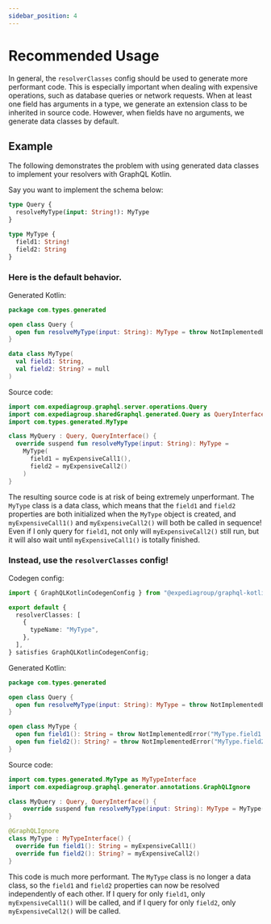 ```yaml
---
sidebar_position: 4
---
```


# Recommended Usage

In general, the `resolverClasses` config should be used to generate more performant code. This is especially important
when dealing with expensive operations, such as database queries or network requests. When at least one field has
arguments in a type, we generate an extension class to be inherited in source code. However, when fields have no
arguments, we generate data classes by default.

## Example

The following demonstrates the problem with using generated data classes to implement your resolvers with GraphQL Kotlin.

Say you want to implement the schema below:

```graphql
type Query {
  resolveMyType(input: String!): MyType
}

type MyType {
  field1: String!
  field2: String
}
```

### Here is the default behavior.

Generated Kotlin:

```kotlin
package com.types.generated

open class Query {
  open fun resolveMyType(input: String): MyType = throw NotImplementedError("Query.resolveMyType must be implemented.")
}

data class MyType(
  val field1: String,
  val field2: String? = null
)
```

Source code:

```kotlin
import com.expediagroup.graphql.server.operations.Query
import com.expediagroup.sharedGraphql.generated.Query as QueryInterface
import com.types.generated.MyType

class MyQuery : Query, QueryInterface() {
  override suspend fun resolveMyType(input: String): MyType =
    MyType(
      field1 = myExpensiveCall1(),
      field2 = myExpensiveCall2()
    )
}

```

The resulting source code is at risk of being extremely unperformant. The `MyType` class is a data class, which means
that the `field1` and `field2` properties are both initialized when the `MyType` object is created, and
`myExpensiveCall1()` and `myExpensiveCall2()` will both be called in sequence! Even if I only query for `field1`, not
only will `myExpensiveCall2()` still run, but it will also wait until `myExpensiveCall1()` is totally finished.

### Instead, use the `resolverClasses` config!

Codegen config:

```ts
import { GraphQLKotlinCodegenConfig } from "@expediagroup/graphql-kotlin-codegen";

export default {
  resolverClasses: [
    {
      typeName: "MyType",
    },
  ],
} satisfies GraphQLKotlinCodegenConfig;
```

Generated Kotlin:

```kotlin
package com.types.generated

open class Query {
  open fun resolveMyType(input: String): MyType = throw NotImplementedError("Query.resolveMyType must be implemented.")
}

open class MyType {
  open fun field1(): String = throw NotImplementedError("MyType.field1 must be implemented.")
  open fun field2(): String? = throw NotImplementedError("MyType.field2 must be implemented.")
}
```

Source code:

```kotlin
import com.types.generated.MyType as MyTypeInterface
import com.expediagroup.graphql.generator.annotations.GraphQLIgnore

class MyQuery : Query, QueryInterface() {
    override suspend fun resolveMyType(input: String): MyType = MyType()
}

@GraphQLIgnore
class MyType : MyTypeInterface() {
  override fun field1(): String = myExpensiveCall1()
  override fun field2(): String? = myExpensiveCall2()
}
```

This code is much more performant. The `MyType` class is no longer a data class, so the `field1` and `field2` properties
can now be resolved independently of each other. If I query for only `field1`, only `myExpensiveCall1()` will be called, and
if I query for only `field2`, only `myExpensiveCall2()` will be called.
